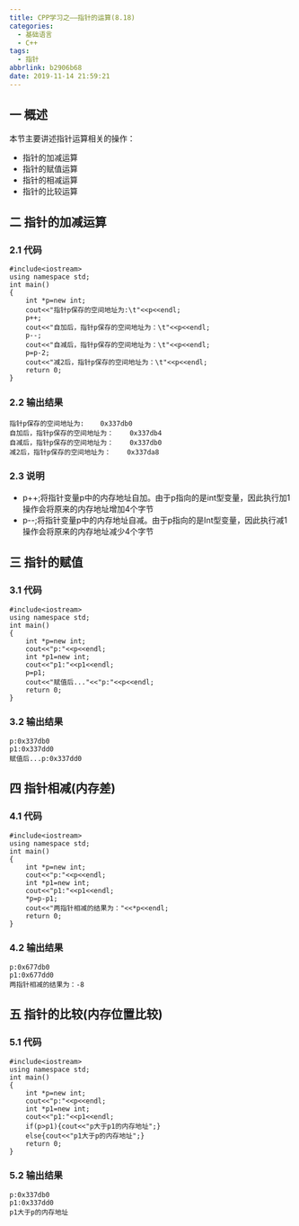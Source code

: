 ```yaml
---
title: CPP学习之——指针的运算(8.18)
categories:
  - 基础语言
  - C++
tags:
  - 指针
abbrlink: b2906b68
date: 2019-11-14 21:59:21
---
```

## 一 概述

本节主要讲述指针运算相关的操作：  

* 指针的加减运算
* 指针的赋值运算
* 指针的相减运算
* 指针的比较运算

<!--more-->  

## 二 指针的加减运算

### 2.1 代码

```
#include<iostream>
using namespace std;
int main()
{
	int *p=new int;
	cout<<"指针p保存的空间地址为:\t"<<p<<endl;
	p++;
	cout<<"自加后，指针p保存的空间地址为：\t"<<p<<endl;
	p--;
	cout<<"自减后，指针p保存的空间地址为：\t"<<p<<endl;
	p=p-2;
	cout<<"减2后，指针p保存的空间地址为：\t"<<p<<endl;
	return 0;
}
```

### 2.2 输出结果

```
指针p保存的空间地址为:	0x337db0
自加后，指针p保存的空间地址为：	0x337db4
自减后，指针p保存的空间地址为：	0x337db0
减2后，指针p保存的空间地址为：	0x337da8
```

### 2.3 说明

* p++;将指针变量p中的内存地址自加。由于p指向的是int型变量，因此执行加1操作会将原来的内存地址增加4个字节
* p--;将指针变量p中的内存地址自减。由于p指向的是Int型变量，因此执行减1操作会将原来的内存地址减少4个字节

## 三 指针的赋值

### 3.1 代码

```
#include<iostream>
using namespace std;
int main()
{
	int *p=new int;
	cout<<"p:"<<p<<endl;
	int *p1=new int;
	cout<<"p1:"<<p1<<endl;
	p=p1;
	cout<<"赋值后..."<<"p:"<<p<<endl;
	return 0;
}
```

### 3.2 输出结果

```
p:0x337db0
p1:0x337dd0
赋值后...p:0x337dd0
```

## 四 指针相减(内存差)

### 4.1 代码

```
#include<iostream>
using namespace std;
int main()
{
	int *p=new int;
	cout<<"p:"<<p<<endl;
	int *p1=new int;
	cout<<"p1:"<<p1<<endl;
	*p=p-p1;
	cout<<"两指针相减的结果为："<<*p<<endl;
	return 0;
}
```

### 4.2 输出结果

```
p:0x677db0
p1:0x677dd0
两指针相减的结果为：-8
```

## 五 指针的比较(内存位置比较)

### 5.1 代码

```
#include<iostream>
using namespace std;
int main()
{
	int *p=new int;
	cout<<"p:"<<p<<endl;
	int *p1=new int;
	cout<<"p1:"<<p1<<endl;
    if(p>p1){cout<<"p大于p1的内存地址";}
    else{cout<<"p1大于p的内存地址";}
	return 0;
}
```

### 5.2 输出结果

```
p:0x337db0
p1:0x337dd0
p1大于p的内存地址
```